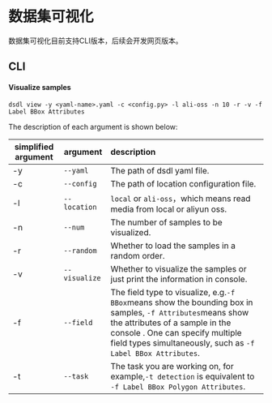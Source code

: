 # 数据集可视化

数据集可视化目前支持CLI版本，后续会开发网页版本。

## CLI

#### Visualize samples

```shell
dsdl view -y <yaml-name>.yaml -c <config.py> -l ali-oss -n 10 -r -v -f Label BBox Attributes
```

The description of each argument is shown below:

| simplified argument | argument        | description                                                                                                                                                                                                                                            |
| ------------------- | --------------- | :----------------------------------------------------------------------------------------------------------------------------------------------------------------------------------------------------------------------------------------------------- |
| -y                  | `--yaml`      | The path of dsdl yaml file.                                                                                                                                                                                                                            |
| -c                  | `--config`    | The path of location configuration file.                                                                                                                                                                                                               |
| -l                  | `--location`  | `local` or `ali-oss`，which means read media from local or aliyun oss.                                                                                                                                                                             |
| -n                  | `--num`       | The number of samples to be visualized.                                                                                                                                                                                                                |
| -r                  | `--random`    | Whether to load the samples in a random order.                                                                                                                                                                                                         |
| -v                  | `--visualize` | Whether to visualize the samples or just print the information in console.                                                                                                                                                                             |
| -f                  | `--field`     | The field type to visualize, e.g.`-f BBox`means show the bounding box in samples, `-f Attributes`means show the attributes of a sample in the console . One can specify multiple field types simultaneously, such as `-f Label BBox Attributes`. |
| -t                  | `--task`      | The task you are working on, for example,`-t detection` is equivalent to `-f Label BBox Polygon Attributes`.                                                                                                                                       |
